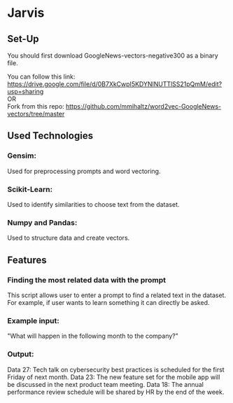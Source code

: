 # Jarvis

## Set-Up

You should first download GoogleNews-vectors-negative300 as a binary file.

You can follow this link: https://drive.google.com/file/d/0B7XkCwpI5KDYNlNUTTlSS21pQmM/edit?usp=sharing <br>
OR <br>
Fork from this repo: https://github.com/mmihaltz/word2vec-GoogleNews-vectors/tree/master <br>

## Used Technologies

### Gensim:

Used for preprocessing prompts and word vectoring.

### Scikit-Learn:

Used to identify similarities to choose text from the dataset.

### Numpy and Pandas:

Used to structure data and create vectors.

## Features

### Finding the most related data with the prompt

This script allows user to enter a prompt to find a related text in the dataset. For example, if user wants to learn something it can directly be asked.

### Example input:</br>
"What will happen in the following month to the company?"</br>
### Output:</br>
Data 27: Tech talk on cybersecurity best practices is scheduled for the first Friday of next month.
Data 23: The new feature set for the mobile app will be discussed in the next product team meeting.
Data 18: The annual performance review schedule will be shared by HR by the end of the week.
